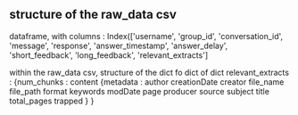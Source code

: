 


## structure of the raw_data csv 

dataframe, with columns : Index(['username', 'group_id', 'conversation_id', 'message', 'response',
       'answer_timestamp', 'answer_delay', 'short_feedback', 'long_feedback',
       'relevant_extracts']


within the raw_data csv, structure of the dict fo dict of dict relevant_extracts : 
{num_chunks :
	content
	{metadata :
		author
		creationDate
		creator
		file_name
		file_path
		format
		keywords
		modDate
		page
		producer
		source
		subject
		title
		total_pages
		trapped
    }
}



